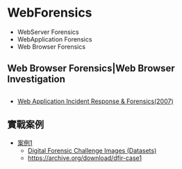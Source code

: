 # WebForensics
- WebServer Forensics
- WebApplication Forensics
- Web Browser Forensics

## Web Browser Forensics|Web Browser Investigation

##
- [Web Application Incident Response & Forensics(2007)](https://www.blackhat.com/presentations/bh-dc-07/Willis_Belani/Presentation/bh-dc-07-Willis_Belani.pdf)
## 實戰案例
- [案例1](./Web_Case1.md)
  - [Digital Forensic Challenge Images (Datasets)](https://www.ashemery.com/dfir.html)
  - https://archive.org/download/dfir-case1 
